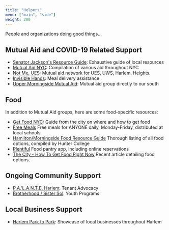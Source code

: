 ```yaml
---
title: "Helpers"
menu: ["main", "side"]
weight: 200
---
```


People and organizations doing good things...

## Mutual Aid and COVID-19 Related Support

- [Senator Jackson's Resource Guide](https://docs.google.com/document/d/e/2PACX-1vTPuld7WzRMogj8PRuo3KyqRJdH491x7j6SNzfEZbcOuswx7cvrFOqzvti3f3Yy42MX0nhLw1t_bHYG/pub): Exhaustive guide of local resources
- [Mutual Aid NYC](https://mutualaid.nyc/): Compilation of various aid throughout NYC
- [Not Me, UES](https://www.notmeues.com/): Mutual aid network for UES, UWS, Harlem, Heights.
- [Invisible Hands](http://invisiblehandsdeliver.org/): Meal delivery assistance
- [Upper Morningside Mutual Aid](http://uppermorningsidemutualaid.org/): Mutual aid group directly to our south

## Food

In addition to Mutual Aid groups, here are some food-specific resources:

- [Get Food NYC](https://www1.nyc.gov/assets/dsny/contact/services/COVID-19FoodAssistance.shtml): Guide from the city on where and how to get food
- [Free Meals](https://www.schools.nyc.gov/school-life/food/free-meals) Free meals for ANYONE daily, Monday-Friday, distributed at local schools
- [Hamilton/Morningside Food Resource Guide](https://www.nycfoodpolicy.org/coronavirus-nyc-food-resource-guide-morningside-heights-hamilton-heights/) Thorough listing of all food options, compiled by Hunter College
- [Plentiful](https://www.plentifulapp.com/) Food pantry app, including online reservations
- [The City - How To Get Food Right Now](https://www.thecity.nyc/coronavirus/2020/5/26/21273149/how-to-get-food-in-new-york-right-now-and-how-to-help-feed) Recent article detailing food options.

## Ongoing Community Support

- [P.A.'L.A.N.T.E. Harlem](https://www.palanteharlem.org/): Tenant Advocacy
- [Brotherhood / Sister Sol](https://brotherhood-sistersol.org/): Youth Programs

## Local Business Support

- [Harlem Park to Park](https://harlemparktopark.org/): Showcase of local businesses throughout Harlem
